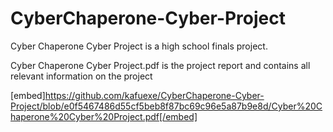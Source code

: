 # CyberChaperone-Cyber-Project 
Cyber Chaperone Cyber Project is a high school finals project.

Cyber Chaperone Cyber Project.pdf is the project report and contains all relevant information on the project

[embed]https://github.com/kafuexe/CyberChaperone-Cyber-Project/blob/e0f5467486d55cf5beb8f87bc69c96e5a87b9e8d/Cyber%20Chaperone%20Cyber%20Project.pdf[/embed]
